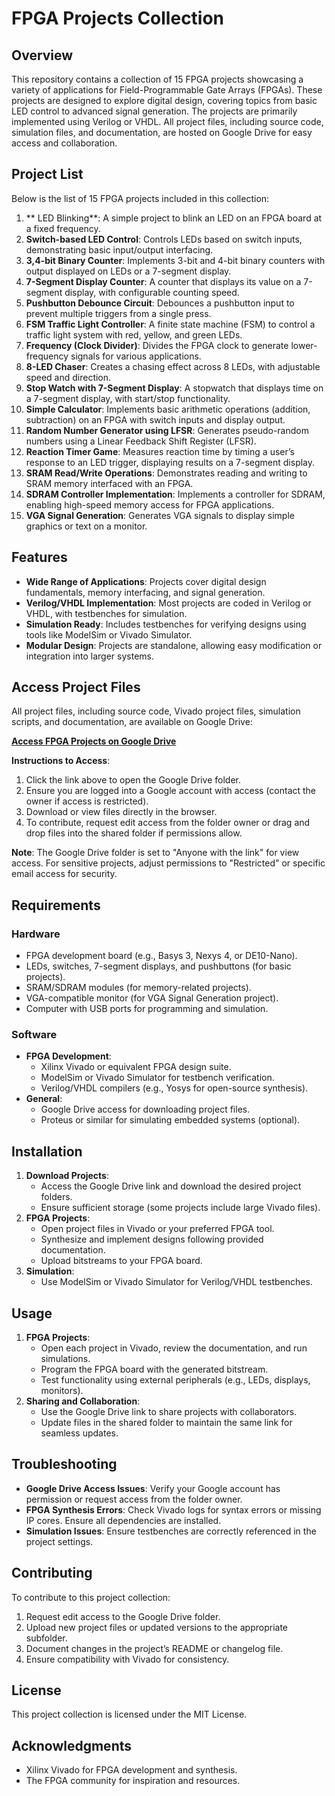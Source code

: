 # FPGA Projects Collection

## Overview
This repository contains a collection of 15 FPGA projects showcasing a variety of applications for Field-Programmable Gate Arrays (FPGAs). These projects are designed to explore digital design, covering topics from basic LED control to advanced signal generation. The projects are primarily implemented using Verilog or VHDL. All project files, including source code, simulation files, and documentation, are hosted on Google Drive for easy access and collaboration.

## Project List
Below is the list of 15 FPGA projects included in this collection:

1. ** LED Blinking**: A simple project to blink an LED on an FPGA board at a fixed frequency.
2. **Switch-based LED Control**: Controls LEDs based on switch inputs, demonstrating basic input/output interfacing.
3. **3,4-bit Binary Counter**: Implements 3-bit and 4-bit binary counters with output displayed on LEDs or a 7-segment display.
4. **7-Segment Display Counter**: A counter that displays its value on a 7-segment display, with configurable counting speed.
5. **Pushbutton Debounce Circuit**: Debounces a pushbutton input to prevent multiple triggers from a single press.
6. **FSM Traffic Light Controller**: A finite state machine (FSM) to control a traffic light system with red, yellow, and green LEDs.
7. **Frequency (Clock Divider)**: Divides the FPGA clock to generate lower-frequency signals for various applications.
8. **8-LED Chaser**: Creates a chasing effect across 8 LEDs, with adjustable speed and direction.
9. **Stop Watch with 7-Segment Display**: A stopwatch that displays time on a 7-segment display, with start/stop functionality.
10. **Simple Calculator**: Implements basic arithmetic operations (addition, subtraction) on an FPGA with switch inputs and display output.
11. **Random Number Generator using LFSR**: Generates pseudo-random numbers using a Linear Feedback Shift Register (LFSR).
12. **Reaction Timer Game**: Measures reaction time by timing a user’s response to an LED trigger, displaying results on a 7-segment display.
13. **SRAM Read/Write Operations**: Demonstrates reading and writing to SRAM memory interfaced with an FPGA.
14. **SDRAM Controller Implementation**: Implements a controller for SDRAM, enabling high-speed memory access for FPGA applications.
15. **VGA Signal Generation**: Generates VGA signals to display simple graphics or text on a monitor.

## Features
- **Wide Range of Applications**: Projects cover digital design fundamentals, memory interfacing, and signal generation.
- **Verilog/VHDL Implementation**: Most projects are coded in Verilog or VHDL, with testbenches for simulation.
- **Simulation Ready**: Includes testbenches for verifying designs using tools like ModelSim or Vivado Simulator.
- **Modular Design**: Projects are standalone, allowing easy modification or integration into larger systems.

## Access Project Files
All project files, including source code, Vivado project files, simulation scripts, and documentation, are available on Google Drive:

[**Access FPGA Projects on Google Drive**]([https://drive.google.com/your-folder-link-here](https://drive.google.com/drive/folders/12aOOJCHkLiPda5yPwKt0yN_HOv58rfwm?usp=drive_link))

**Instructions to Access**:
1. Click the link above to open the Google Drive folder.
2. Ensure you are logged into a Google account with access (contact the owner if access is restricted).
3. Download or view files directly in the browser.
4. To contribute, request edit access from the folder owner or drag and drop files into the shared folder if permissions allow.

**Note**: The Google Drive folder is set to "Anyone with the link" for view access. For sensitive projects, adjust permissions to "Restricted" or specific email access for security.

## Requirements
### Hardware
- FPGA development board (e.g., Basys 3, Nexys 4, or DE10-Nano).
- LEDs, switches, 7-segment displays, and pushbuttons (for basic projects).
- SRAM/SDRAM modules (for memory-related projects).
- VGA-compatible monitor (for VGA Signal Generation project).
- Computer with USB ports for programming and simulation.

### Software
- **FPGA Development**:
  - Xilinx Vivado or equivalent FPGA design suite.
  - ModelSim or Vivado Simulator for testbench verification.
  - Verilog/VHDL compilers (e.g., Yosys for open-source synthesis).
- **General**:
  - Google Drive access for downloading project files.
  - Proteus or similar for simulating embedded systems (optional).

## Installation
1. **Download Projects**:
   - Access the Google Drive link and download the desired project folders.
   - Ensure sufficient storage (some projects include large Vivado files).
2. **FPGA Projects**:
   - Open project files in Vivado or your preferred FPGA tool.
   - Synthesize and implement designs following provided documentation.
   - Upload bitstreams to your FPGA board.
3. **Simulation**:
   - Use ModelSim or Vivado Simulator for Verilog/VHDL testbenches.

## Usage
1. **FPGA Projects**:
   - Open each project in Vivado, review the documentation, and run simulations.
   - Program the FPGA board with the generated bitstream.
   - Test functionality using external peripherals (e.g., LEDs, displays, monitors).
2. **Sharing and Collaboration**:
   - Use the Google Drive link to share projects with collaborators.
   - Update files in the shared folder to maintain the same link for seamless updates.

## Troubleshooting
- **Google Drive Access Issues**: Verify your Google account has permission or request access from the folder owner.
- **FPGA Synthesis Errors**: Check Vivado logs for syntax errors or missing IP cores. Ensure all dependencies are installed.
- **Simulation Issues**: Ensure testbenches are correctly referenced in the project settings.

## Contributing
To contribute to this project collection:
1. Request edit access to the Google Drive folder.
2. Upload new project files or updated versions to the appropriate subfolder.
3. Document changes in the project’s README or changelog file.
4. Ensure compatibility with Vivado for consistency.

## License
This project collection is licensed under the MIT License.

## Acknowledgments
- Xilinx Vivado for FPGA development and synthesis.
- The FPGA community for inspiration and resources.
